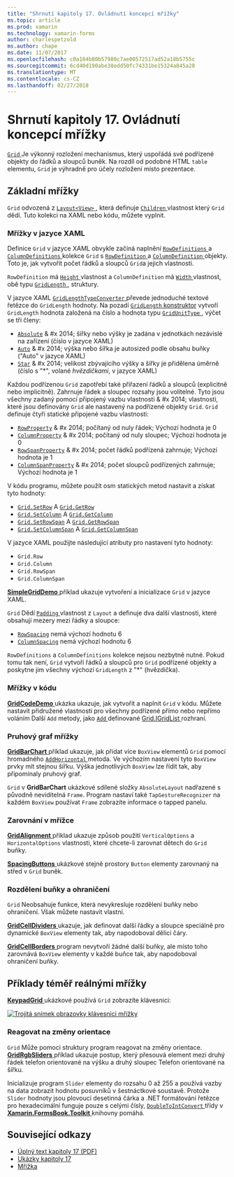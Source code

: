 ```yaml
---
title: "Shrnutí kapitoly 17. Ovládnutí koncepcí mřížky"
ms.topic: article
ms.prod: xamarin
ms.technology: xamarin-forms
author: charlespetzold
ms.author: chape
ms.date: 11/07/2017
ms.openlocfilehash: c0a184b80b57980c7ae00572517ad52a18b5755c
ms.sourcegitcommit: 6cd40d190abe38edd50fc74331be15324a845a28
ms.translationtype: MT
ms.contentlocale: cs-CZ
ms.lasthandoff: 02/27/2018
---
```

# <a name="summary-of-chapter-17-mastering-the-grid"></a>Shrnutí kapitoly 17. Ovládnutí koncepcí mřížky

[ `Grid` ](https://developer.xamarin.com/api/type/Xamarin.Forms.Grid/) Je výkonný rozložení mechanismus, který uspořádá své podřízené objekty do řádků a sloupců buněk. Na rozdíl od podobné HTML `table` elementu, `Grid` je výhradně pro účely rozložení místo prezentace.

## <a name="the-basic-grid"></a>Základní mřížky

`Grid` odvozená z [ `Layout<View>` ](https://developer.xamarin.com/api/type/Xamarin.Forms.Layout%3CT%3E/), která definuje [ `Children` ](https://developer.xamarin.com/api/property/Xamarin.Forms.Layout%3CT%3E.Children/) vlastnost který `Grid` dědí. Tuto kolekci na XAML nebo kódu, můžete vyplnit.

### <a name="the-grid-in-xaml"></a>Mřížky v jazyce XAML

Definice `Grid` v jazyce XAML obvykle začíná naplnění [ `RowDefinitions` ](https://developer.xamarin.com/api/property/Xamarin.Forms.Grid.RowDefinitions/) a [ `ColumnDefinitions` ](https://developer.xamarin.com/api/property/Xamarin.Forms.Grid.ColumnDefinitions/) kolekce `Grid` s [ `RowDefinition` ](https://developer.xamarin.com/api/type/Xamarin.Forms.RowDefinition/) a [ `ColumnDefinition` ](https://developer.xamarin.com/api/type/Xamarin.Forms.ColumnDefinition/) objekty. Toto je, jak vytvořit počet řádků a sloupců `Grid`a jejich vlastnosti.

`RowDefinition` má [ `Height` ](https://developer.xamarin.com/api/property/Xamarin.Forms.RowDefinition.Height/) vlastnost a `ColumnDefinition` má [ `Width` ](https://developer.xamarin.com/api/property/Xamarin.Forms.ColumnDefinition.Width/) vlastnost, obě typu [ `GridLength` ](https://developer.xamarin.com/api/type/Xamarin.Forms.GridLength/), struktury.

V jazyce XAML [ `GridLengthTypeConverter` ](https://developer.xamarin.com/api/type/Xamarin.Forms.GridLengthTypeConverter/) převede jednoduché textové řetězce do `GridLength` hodnoty. Na pozadí [ `GridLength` konstruktor](https://developer.xamarin.com/api/constructor/Xamarin.Forms.GridLength.GridLength/p/System.Double/Xamarin.Forms.GridUnitType/) vytvoří `GridLength` hodnota založená na číslo a hodnota typu [ `GridUnitType` ](https://developer.xamarin.com/api/type/Xamarin.Forms.GridUnitType/), výčet se tři členy:

- [`Absolute`](https://developer.xamarin.com/api/field/Xamarin.Forms.GridUnitType.Absolute/) & #x 2014; šířky nebo výšky je zadána v jednotkách nezávislé na zařízení (číslo v jazyce XAML)
- [`Auto`](https://developer.xamarin.com/api/field/Xamarin.Forms.GridUnitType.Auto/) & #x 2014; výška nebo šířka je autosized podle obsahu buňky ("Auto" v jazyce XAML)
- [`Star`](https://developer.xamarin.com/api/field/Xamarin.Forms.GridUnitType.Star/) & #x 2014; velikost zbývajícího výšky a šířky je přidělena úměrně (číslo s "\*", volané *hvězdičkami*, v jazyce XAML)

Každou podřízenou `Grid` zapotřebí také přiřazení řádků a sloupců (explicitně nebo implicitně). Zahrnuje řádek a sloupec rozsahy jsou volitelné. Tyto jsou všechny zadaný pomocí připojený vazbu vlastnosti & #x 2014; vlastnosti, které jsou definovány `Grid` ale nastavený na podřízené objekty `Grid`. `Grid` definuje čtyři statické připojené vazbu vlastnosti:

- [`RowProperty`](https://developer.xamarin.com/api/field/Xamarin.Forms.Grid.RowProperty/) & #x 2014; počítaný od nuly řádek; Výchozí hodnota je 0
- [`ColumnProperty`](https://developer.xamarin.com/api/field/Xamarin.Forms.Grid.ColumnProperty/) & #x 2014; počítaný od nuly sloupec; Výchozí hodnota je 0
- [`RowSpanProperty`](https://developer.xamarin.com/api/field/Xamarin.Forms.Grid.RowSpanProperty/) & #x 2014; počet řádků podřízená zahrnuje; Výchozí hodnota je 1
- [`ColumnSpanProperty`](https://developer.xamarin.com/api/field/Xamarin.Forms.Grid.ColumnSpanProperty/) & #x 2014; počet sloupců podřízených zahrnuje; Výchozí hodnota je 1

V kódu programu, můžete použít osm statických metod nastavit a získat tyto hodnoty:

- [`Grid.SetRow`](https://developer.xamarin.com/api/member/Xamarin.Forms.Grid.SetRow/p/Xamarin.Forms.BindableObject/System.Int32/) A [`Grid.GetRow`](https://developer.xamarin.com/api/member/Xamarin.Forms.Grid.GetRow/p/Xamarin.Forms.BindableObject/)
- [`Grid.SetColumn`](https://developer.xamarin.com/api/member/Xamarin.Forms.Grid.SetColumn/p/Xamarin.Forms.BindableObject/System.Int32/) A [`Grid.GetColumn`](https://developer.xamarin.com/api/member/Xamarin.Forms.Grid.GetColumn/p/Xamarin.Forms.BindableObject/)
- [`Grid.SetRowSpan`](https://developer.xamarin.com/api/member/Xamarin.Forms.Grid.SetRowSpan/p/Xamarin.Forms.BindableObject/System.Int32/) A [`Grid.GetRowSpan`](https://developer.xamarin.com/api/member/Xamarin.Forms.Grid.GetRowSpan/p/Xamarin.Forms.BindableObject/)
- [`Grid.SetColumnSpan`](https://developer.xamarin.com/api/member/Xamarin.Forms.Grid.SetColumnSpan/p/Xamarin.Forms.BindableObject/System.Int32/) A [`Grid.GetColumnSpan`](https://developer.xamarin.com/api/member/Xamarin.Forms.Grid.GetColumnSpan/p/Xamarin.Forms.BindableObject/)

V jazyce XAML použijte následující atributy pro nastavení tyto hodnoty:

- `Grid.Row`
- `Grid.Column`
- `Grid.RowSpan`
- `Grid.ColumnSpan`

[ **SimpleGridDemo** ](https://github.com/xamarin/xamarin-forms-book-samples/tree/master/Chapter17/SimpleGridDemo) příklad ukazuje vytvoření a inicializace `Grid` v jazyce XAML.

`Grid` Dědí [ `Padding` ](https://developer.xamarin.com/api/property/Xamarin.Forms.Layout.Padding/) vlastnost z `Layout` a definuje dva další vlastnosti, které obsahují mezery mezi řádky a sloupce:

- [`RowSpacing`](https://developer.xamarin.com/api/property/Xamarin.Forms.Grid.RowSpacing/) nemá výchozí hodnotu 6
- [`ColumnSpacing`](https://developer.xamarin.com/api/property/Xamarin.Forms.Grid.ColumnSpacing/) nemá výchozí hodnotu 6

`RowDefinitions` a `ColumnDefinitions` kolekce nejsou nezbytně nutné. Pokud tomu tak není, `Grid` vytvoří řádků a sloupců pro `Grid` podřízené objekty a poskytne jim všechny výchozí `GridLength` z "\*" (hvězdička).

### <a name="the-grid-in-code"></a>Mřížky v kódu

[ **GridCodeDemo** ](https://github.com/xamarin/xamarin-forms-book-samples/tree/master/Chapter17/GridCodeDemo) ukázka ukazuje, jak vytvořit a naplnit `Grid` v kódu. Můžete nastavit přidružené vlastnosti pro všechny podřízené přímo nebo nepřímo voláním Další `Add` metody, jako [ `Add` ](https://developer.xamarin.com/api/member/Xamarin.Forms.Grid+IGridList%3CT%3E.Add/p/Xamarin.Forms.View/System.Int32/System.Int32/System.Int32/System.Int32/) definované [Grid.IGridList<T> ](https://developer.xamarin.com/api/type/Xamarin.Forms.Grid+IGridList%3CT%3E/) rozhraní.

### <a name="the-grid-bar-chart"></a>Pruhový graf mřížky

[ **GridBarChart** ](https://github.com/xamarin/xamarin-forms-book-samples/tree/master/Chapter17/GridBarChart) příklad ukazuje, jak přidat více `BoxView` elementů `Grid` pomocí hromadného [ `AddHorizontal` ](https://developer.xamarin.com/api/member/Xamarin.Forms.Grid+IGridList%3CT%3E.AddHorizontal/p/System.Collections.Generic.IEnumerable%7BXamarin.Forms.View%7D/) metoda. Ve výchozím nastavení tyto `BoxView` prvky mít stejnou šířku. Výška jednotlivých `BoxView` lze řídit tak, aby připomínaly pruhový graf.

`Grid` v **GridBarChart** ukázkové sdílené složky `AbsoluteLayout` nadřazené s původně neviditelná `Frame`. Program nastaví také `TapGestureRecognizer` na každém `BoxView` používat `Frame` zobrazíte informace o tapped panelu.

### <a name="alignment-in-the-grid"></a>Zarovnání v mřížce

[ **GridAlignment** ](https://github.com/xamarin/xamarin-forms-book-samples/tree/master/Chapter17/GridAlignment) příklad ukazuje způsob použití `VerticalOptions` a `HorizontalOptions` vlastnosti, které chcete-li zarovnat dětech do `Grid` buňky.

[ **SpacingButtons** ](https://github.com/xamarin/xamarin-forms-book-samples/tree/master/Chapter17/SpacingButtons) ukázkové stejně prostory `Button` elementy zarovnaný na střed v `Grid` buněk.

### <a name="cell-dividers-and-borders"></a>Rozdělení buňky a ohraničení

`Grid` Neobsahuje funkce, která nevykresluje rozdělení buňky nebo ohraničení. Však můžete nastavit vlastní.

[ **GridCellDividers** ](https://github.com/xamarin/xamarin-forms-book-samples/tree/master/Chapter17/GridCellDividers) ukazuje, jak definovat další řádky a sloupce speciálně pro dynamické `BoxView` elementy tak, aby napodoboval dělicí čáry.

[ **GridCellBorders** ](https://github.com/xamarin/xamarin-forms-book-samples/tree/master/Chapter17/GridCellBorders) program nevytvoří žádné další buňky, ale místo toho zarovnává `BoxView` elementy v každé buňce tak, aby napodoboval ohraničení buňky.

## <a name="almost-real-life-grid-examples"></a>Příklady téměř reálnými mřížky

[ **KeypadGrid** ](https://github.com/xamarin/xamarin-forms-book-samples/tree/master/Chapter17/KeypadGrid) ukázkové používá `Grid` zobrazíte klávesnici:

[![Trojitá snímek obrazovky klávesnici mřížky](images/ch17fg12-small.png "klávesnici mřížky")](images/ch17fg12-large.png "klávesnici mřížky")

### <a name="responding-to-orientation-changes"></a>Reagovat na změny orientace

`Grid` Může pomoci struktury program reagovat na změny orientace. [ **GridRgbSliders** ](https://github.com/xamarin/xamarin-forms-book-samples/tree/master/Chapter17/GridRgbSliders) příklad ukazuje postup, který přesouvá element mezi druhý řádek telefon orientované na výšku a druhý sloupec Telefon orientované na šířku.

Inicializuje program `Slider` elementy do rozsahu 0 až 255 a používá vazby na data zobrazit hodnotu posuvníků v šestnáctkové soustavě. Protože `Slider` hodnoty jsou plovoucí desetinná čárka a .NET formátování řetězce pro hexadecimální funguje pouze s celými čísly, [ `DoubleToIntConvert` ](https://github.com/xamarin/xamarin-forms-book-samples/blob/master/Libraries/Xamarin.FormsBook.Toolkit/Xamarin.FormsBook.Toolkit/DoubleToIntConverter.cs) třídy v [ **Xamarin.FormsBook.Toolkit** ](https://github.com/xamarin/xamarin-forms-book-samples/tree/master/Libraries/Xamarin.FormsBook.Toolkit) knihovny pomáhá.



## <a name="related-links"></a>Související odkazy

- [Úplný text kapitoly 17 (PDF)](https://download.xamarin.com/developer/xamarin-forms-book/XamarinFormsBook-Ch17-Apr2016.pdf)
- [Ukázky kapitoly 17](https://github.com/xamarin/xamarin-forms-book-samples/tree/master/Chapter17)
- [Mřížka](~/xamarin-forms/user-interface/layouts/grid.md)
